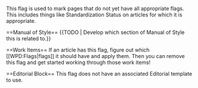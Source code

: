 This flag is used to mark pages that do not yet have all appropriate flags. This includes things like Standardization Status on articles for which it is appropriate.

==Manual of Style==
{{TODO | Develop which section of Manual of Style this is related to.}}

==Work Items==
If an article has this flag, figure out which [[WPD:Flags|flags]] it should have and apply them. Then you can remove this flag and get started working through those work items!

==Editorial Block==
This flag does not have an associated Editorial template to use.